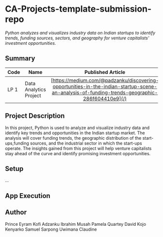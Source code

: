 # CA-Projects-template-submission-repo
*Python analyzes and visualizes industry data on Indian startups to identify trends, funding sources, sectors, and geography for venture capitalists' investment opportunities.*

## Summary
| Code      | Name        | Published Article |  Deployed App |
|-----------|-------------|:-------------:|------:|
| LP 1 | Data Analytics Project |  [https://medium.com/@padzanku/discovering-opportunities-in-the-indian-startup-scene-an-analysis-of-funding-trends-geographic-286f604410e9](/) | [https://app.powerbi.com/groups/me/reports/bbc5b145-b891-4967-](/) |

## Project Description
In this project, Python is used to analyze and visualize industry data and identify key trends and opportunities in the Indian startup market. The analysis will cover funding trends, the geographic distribution of the start-ups,funding sources, and the industrial sector in which the start-ups operate. The insights gained from this project will help venture capitalists stay ahead of the curve and identify promising investment opportunities.

## Setup
...

## App Execution


## Author
Prince Eyram Kofi Adzanku
Ibrahim Musah
Pamela Quartey
David Kojo Kenyarko
Samuel Sarpong
Uwimana Claudine
